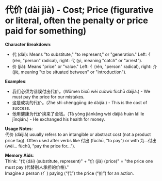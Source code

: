 # **代价 (dài jià) - Cost; Price (figurative or literal, often the penalty or price paid for something)**

**Character Breakdown**:  
- 代 (dài): Means "to substitute," "to represent," or "generation." Left: 亻(rén, "person" radical), right: 弋 (yì, meaning "catch" or "arrest").  
- 价 (jià): Means "price" or "value." Left: 亻(rén, "person" radical), right: 介 (jiè, meaning "to be situated between" or "introduction").

**Examples**:  
- 我们必须为错误付出代价。(Wǒmen bìxū wèi cuòwù fùchū dàijià.) - We must pay the price for our mistakes.  
- 这是成功的代价。(Zhè shì chénggōng de dàijià.) - This is the cost of success.  
- 他用健康为代价换来了金钱。(Tā yòng jiànkāng wèi dàijià huàn lái le jīnqián.) - He exchanged his health for money.

**Usage Notes**:  
代价 (dàijià) usually refers to an intangible or abstract cost (not a product price tag). Often used after verbs like 付出 (fùchū, "to pay") or with 为…付出 (wèi... fùchū, "pay the price for...").

**Memory Aids**:  
Think: "代 (dài) (substitute, represent)" + "价 (jià) (price)" = "the price one must pay (代替别人承担的价格)."  
Imagine a person (亻) paying (“代”) the price (“价”) for an action.